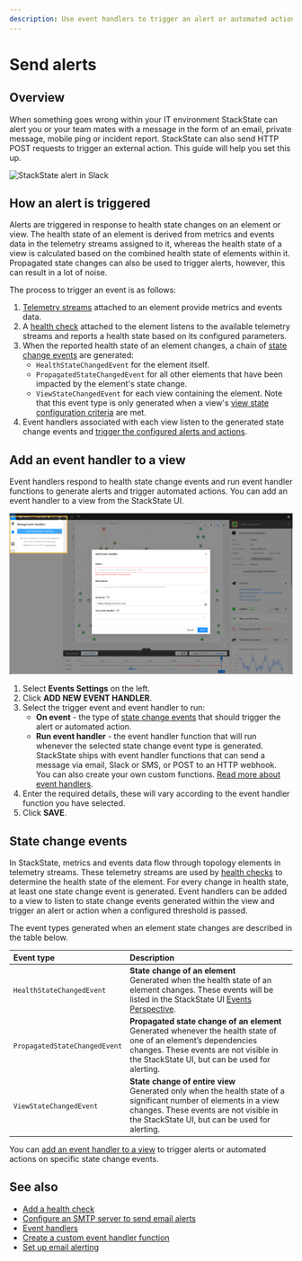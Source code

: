 ```yaml
---
description: Use event handlers to trigger an alert or automated action on component or view state changes.
---
```


# Send alerts

## Overview

When something goes wrong within your IT environment StackState can alert you or your team mates with a message in the form of an email, private message, mobile ping or incident report. StackState can also send HTTP POST requests to trigger an external action. This guide will help you set this up.

![StackState alert in Slack](./gitbook/assets/v42_slack_alert.png)

## How an alert is triggered

Alerts are triggered in response to health state changes on an element or view. The health state of an element is derived from metrics and events data in the telemetry streams assigned to it, whereas the health state of a view is calculated based on the combined health state of elements within it. Propagated state changes can also be used to trigger alerts, however, this can result in a lot of noise. 

The process to trigger an event is as follows:

1. [Telemetry streams](/use/health-state-and-alerts/add-telemetry-to-element.md) attached to an element provide metrics and events data.
2. A [health check](/use/health-state-and-alerts/add-a-health-check.md) attached to the element listens to the available telemetry streams and reports a health state based on its configured parameters.
3. When the reported health state of an element changes, a chain of [state change events](#state-change-events) are generated:
    - `HealthStateChangedEvent` for the element itself.
    - `PropagatedStateChangedEvent` for all other elements that have been impacted by the element's state change.
    - `ViewStateChangedEvent` for each view containing the element. Note that this event type is only generated when a view's [view state configuration criteria](/use/health-state-and-alerts/configure-view-health.md) are met.
4. Event handlers associated with each view listen to the generated state change events and [trigger the configured alerts and actions](#add-an-event-handler-to-a-view).

## Add an event handler to a view

Event handlers respond to health state change events and run event handler functions to generate alerts and trigger automated actions. You can add an event handler to a view from the StackState UI. 

![Add an event handler](/.gitbook/assets/v42_event_handlers_tab.png)

1. Select **Events Settings** on the left.
2. Click **ADD NEW EVENT HANDLER**.
3. Select the trigger event and event handler to run: 
    - **On event** - the type of [state change events](#state-change-events) that should trigger the alert or automated action.
    - **Run event handler** - the event handler function that will run whenever the selected state change event type is generated. StackState ships with event handler functions that can send a message via email, Slack or SMS, or POST to an HTTP webhook. You can also create your own custom functions. [Read more about event handlers](/configure/topology/event-handlers.md).
4. Enter the required details, these will vary according to the event handler function you have selected.
5. Click **SAVE**.

## State change events

In StackState, metrics and events data flow through topology elements in telemetry streams. These telemetry streams are used by [health checks](/use/health-state-and-alerts/add-a-health-check.md) to determine the health state of the element. For every change in health state, at least one state change event is generated. Event handlers can be added to a view to listen to state change events generated within the view and trigger an alert or action when a configured threshold is passed.

The event types generated when an element state changes are described in the table below.

| Event type | Description |
|:---|:---|
| `HealthStateChangedEvent` | **State change of an element**<br />Generated when the health state of an element changes. These events will be listed in the StackState UI [Events Perspective](/use/views/events_perspective.md). |
| `PropagatedStateChangedEvent` | **Propagated state change of an element**<br />Generated whenever the health state of one of an element’s dependencies changes. These events are not visible in the StackState UI, but can be used for alerting. |
| `ViewStateChangedEvent` | **State change of entire view**<br />Generated only when the health state of a significant number of elements in a view changes. These events are not visible in the StackState UI, but can be used for alerting. |

You can [add an event handler to a view](#add-an-event-handler-to-a-view) to trigger alerts or automated actions on specific state change events.

## See also

- [Add a health check](/use/health-state-and-alerts/add-a-health-check.md)
- [Configure an SMTP server to send email alerts](/configure/topology/configure-email-alerts.md)
- [Event handlers](/configure/topology/event-handlers.md)
- [Create a custom event handler function](/configure/topology/event-handlers.md#create-a-custom-event-handler-function)
- [Set up email alerting](/configure/topology/configure-email-alerts.md)

